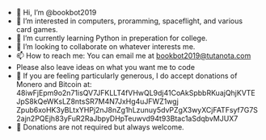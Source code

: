 - 👋 Hi, I’m @bookbot2019
- 👀 I’m interested in computers, proramming, spaceflight, and various card games.
- 🌱 I’m currently learning Python in preperation for college.
- 💞️ I’m looking to collaborate on whatever interests me.
- 📫 How to reach me: You can email me at bookbot2019@tutanota.com
-  Please also leave ideas on what you want me to code
- 👋 If you are feeling particularly generous, I do accept donations of Monero and Bitcoin at:
48iwFjEpm9o2n71isQV7JFKLLT4fVHwQL9dj41CoAkSpbbRKuajQhjKVTEJpS8kQeWKsLZ8ntsSR7M4N7JxHg4uJFWZ1wgj
Zpub6xoHK3yBLtxYHPj2nJ8nZg1hLzunuy5dvPZgX3wyXCjFATFsyf7G7S2ajn2PQEjh83yFuR2RaJbpyDHpTeuwvd94t93Btac1aSdqbvMJUX7
- 👋 Donations are not required but always welcome.
